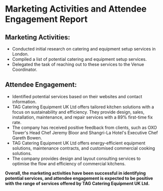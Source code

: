 # Marketing Activities and Attendee Engagement Report

## Marketing Activities:
- Conducted initial research on catering and equipment setup services in London.
- Compiled a list of potential catering and equipment setup services.
- Delegated the task of reaching out to these services to the Venue Coordinator.

## Attendee Engagement:
- Identified potential services based on their websites and contact information.
- TAG Catering Equipment UK Ltd offers tailored kitchen solutions with a focus on sustainability and efficiency. They provide design, sales, installation, maintenance, and repair services with a 89% first-time fix rate.
- The company has received positive feedback from clients, such as OXO Tower's Head Chef Jeremy Bloor and Shangri-La Hotel's Executive Chef Gareth Bowen.
- TAG Catering Equipment UK Ltd offers energy-efficient equipment solutions, maintenance contracts, and customised commercial cooking solutions.
- The company provides design and layout consulting services to optimise the flow and efficiency of commercial kitchens.

**Overall, the marketing activities have been successful in identifying potential services, and attendee engagement is expected to be positive with the range of services offered by TAG Catering Equipment UK Ltd.**